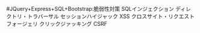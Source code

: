 #JQuery+Express+SQL+Bootstrap:脆弱性対策
SQLインジェクション
ディレクトリ・トラバーサル
セッションハイジャック
XSS
クロスサイト・リクエストフォージェリ
クリックジァッキング
CSRF
